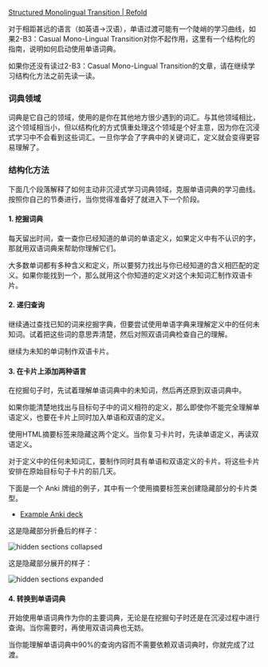 [Structured Monolingual Transition | Refold](https://refold.la/roadmap/stage-2/c/structured-monolingual-transition)

对于相距甚远的语言（如英语→汉语），单语过渡可能有一个陡峭的学习曲线，如果2-B3：Casual Mono-Lingual Transition对你不起作用，这里有一个结构化的指南，说明如何启动使用单语词典。

如果你还没有读过2-B3：Casual Mono-Lingual Transition的文章，请在继续学习结构化方法之前先读一读。

### 词典领域

词典是它自己的领域，使用的是你在其他地方很少遇到的词汇。与其他领域相比，这个领域相当小，但以结构化的方式慎重处理这个领域是个好主意，因为你在沉浸式学习中不会看到这些词汇。一旦你学会了字典中的关键词汇，定义就会变得更容易理解了。

### 结构化方法

下面几个段落解释了如何主动非沉浸式学习词典领域，克服单语词典的学习曲线。按照你自己的节奏进行，当你觉得准备好了就进入下一个阶段。

#### 1. 挖掘词典

每天留出时间，查一查你已经知道的单词的单语定义，如果定义中有不认识的字，那就用双语词典来帮助你理解它们。

大多数单词都有多种含义和定义，所以要努力找出与你已经知道的含义相匹配的定义。如果你能找到一个，那么就用这个你知道的定义对这个未知词汇制作双语卡片。

#### 2. 递归查询

继续通过查找已知的词来挖掘字典，但要尝试使用单语字典来理解定义中的任何未知词。试着把这些词的意思弄清楚，然后对照双语词典检查自己的理解。

继续为未知的单词制作双语卡片。

#### 3. 在卡片上添加两种语言

在挖掘句子时，先试着理解单语词典中的未知词，然后再还原到双语词典中。

如果你能清楚地找出与目标句子中的词义相符的定义，那么即使你不能完全理解单语定义，也要在卡片上同时加入单语和双语的定义。

使用HTML摘要标签来隐藏这两个定义。当你复习卡片时，先读单语定义，再读双语定义。

对于定义中的任何未知词汇，要制作同时具有单语和双语定义的卡片。将这些卡片安排在原始目标句子卡片的前几天。

下面是一个 Anki 牌组的例子，其中有一个使用摘要标签来创建隐藏部分的卡片类型。

- [Example Anki deck](https://drive.google.com/file/d/1oRTHZ3LCQrjLeieIGjQ6qN8ljONJ1gd3/view?usp=sharing)

这是隐藏部分折叠后的样子：

![hidden sections collapsed](https://refold.la/static/11aa53a0989ddb854b09d29bee7cc0ca/2ece4/hidden-sections-collapsed.png)

这是隐藏部分展开的样子：

![hidden sections expanded](https://refold.la/static/74c283556685ed5fde3c88740ffa125e/5b158/hidden-sections-expanded.png)

#### 4. 转换到单语词典

开始使用单语词典作为你的主要词典，无论是在挖掘句子时还是在沉浸过程中进行查询。当你需要时，再使用双语词典也无妨。

当你能理解单语词典中90%的查询内容而不需要依赖双语词典时，你就完成了过渡。